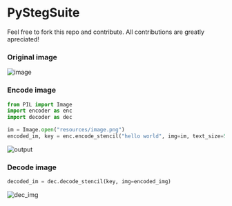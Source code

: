 # PyStegSuite

Feel free to fork this repo and contribute. All contributions are greatly apreciated!

### Original image

![image](https://github.com/arulh/PyStegSuite/assets/104797653/116a6ed9-f97f-4771-acfa-1a12e6d980b5)

### Encode image

``` python
from PIL import Image
import encoder as enc
import decoder as dec

im = Image.open("resources/image.png")
encoded_im, key = enc.encode_stencil("hello world", img=im, text_size=50, text_coords=(50, 50))
```
![output](https://github.com/arulh/PyStegSuite/assets/104797653/96b052dc-1154-4393-8f7f-afbd7e8d180e)

### Decode image

```python
decoded_im = dec.decode_stencil(key, img=encoded_img)
```

![dec_img](https://github.com/arulh/PyStegSuite/assets/104797653/8c51a67e-6810-469d-bb65-98dfbafa9cfe)
